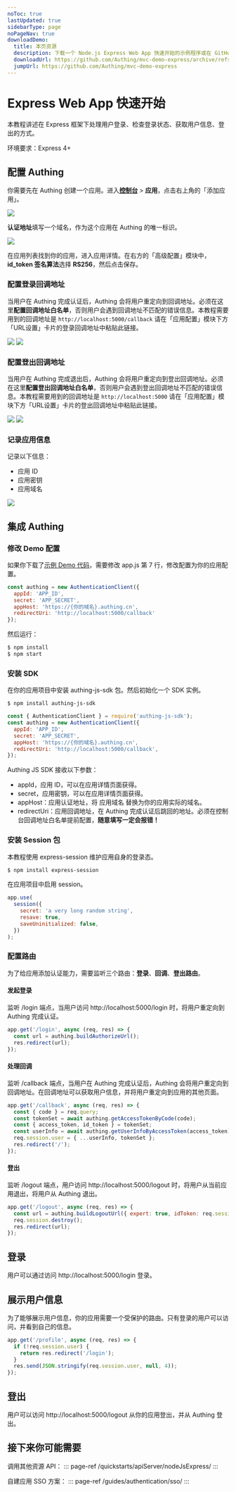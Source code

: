 ```yaml
---
noToc: true
lastUpdated: true
sidebarType: page
noPageNav: true
downloadDemo:
  title: 本页资源
  description: 下载一个 Node.js Express Web App 快速开始的示例程序或在 GitHub 查看。
  downloadUrl: https://github.com/Authing/mvc-demo-express/archive/refs/heads/master.zip
  jumpUrl: https://github.com/Authing/mvc-demo-express
---
```


# Express Web App 快速开始

本教程讲述在 Express 框架下处理用户登录、检查登录状态、获取用户信息、登出的方式。

环境要求：Express 4+

## 配置 Authing

你需要先在 Authing 创建一个应用。进入[**控制台**](https://console.authing.cn) > **应用**，点击右上角的「添加应用」。

![](~@imagesZhCn/quickstarts/create-app.png)

**认证地址**填写一个域名，作为这个应用在 Authing 的唯一标识。

![](~@imagesZhCn/quickstarts/webApp/create-app-2.png)

在应用列表找到你的应用，进入应用详情。在右方的「高级配置」模块中，**id_token 签名算法**选择 **RS256**，然后点击保存。

### 配置登录回调地址

当用户在 Authing 完成认证后，Authing 会将用户重定向到回调地址。必须在这里**配置回调地址白名单**，否则用户会遇到回调地址不匹配的错误信息。本教程需要用到的回调地址是 `http://localhost:5000/callback` 请在「应用配置」模块下方「URL设置」卡片的登录回调地址中粘贴此链接。

![](~@imagesZhCn/quickstarts/set-url-1.png)
![](~@imagesZhCn/quickstarts/set-url.png)

### 配置登出回调地址

当用户在 Authing 完成退出后，Authing 会将用户重定向到登出回调地址。必须在这里**配置登出回调地址白名单**，否则用户会遇到登出回调地址不匹配的错误信息。本教程需要用到的回调地址是 `http://localhost:5000` 请在「应用配置」模块下方「URL设置」卡片的登出回调地址中粘贴此链接。

![](~@imagesZhCn/quickstarts/set-url-1.png)
![](~@imagesZhCn/quickstarts/set-url.png)

### 记录应用信息

记录以下信息：

- 应用 ID
- 应用密钥
- 应用域名

![](~@imagesZhCn/quickstarts/save-app-info.png)

## 集成 Authing

### 修改 Demo 配置

如果你下载了[示例 Demo 代码](https://github.com/Authing/mvc-demo-express)，需要修改 app.js 第 7 行，修改配置为你的应用配置。

```js
const authing = new AuthenticationClient({
  appId: 'APP_ID',
  secret: 'APP_SECRET',
  appHost: 'https://{你的域名}.authing.cn',
  redirectUri: 'http://localhost:5000/callback'
});
```

然后运行：

```bash
$ npm install
$ npm start
```

### 安装 SDK

在你的应用项目中安装 authing-js-sdk 包。然后初始化一个 SDK 实例。

```bash
$ npm install authing-js-sdk
```

```js
const { AuthenticationClient } = require('authing-js-sdk');
const authing = new AuthenticationClient({
  appId: 'APP_ID',
  secret: 'APP_SECRET',
  appHost: 'https://{你的域名}.authing.cn',
  redirectUri: 'http://localhost:5000/callback',
});
```

Authing JS SDK 接收以下参数：

- appId，应用 ID，可以在应用详情页面获得。
- secret，应用密钥，可以在应用详情页面获得。
- appHost：应用认证地址，将 应用域名 替换为你的应用实际的域名。
- redirectUri：应用回调地址，在 Authing 完成认证后跳回的地址。必须在控制台回调地址白名单提前配置，**随意填写一定会报错！**

### 安装 Session 包

本教程使用 express-session 维护应用自身的登录态。

```bash
$ npm install express-session
```

在应用项目中启用 session。

```js
app.use(
  session({
    secret: 'a very long random string',
    resave: true,
    saveUninitialized: false,
  })
);
```

### 配置路由

为了给应用添加认证能力，需要监听三个路由：**登录**、**回调**、**登出路由**。

#### 发起登录

监听 /login 端点，当用户访问 http://localhost:5000/login 时，将用户重定向到 Authing 完成认证。

```js
app.get('/login', async (req, res) => {
  const url = authing.buildAuthorizeUrl();
  res.redirect(url);
});
```

#### 处理回调

监听 /callback 端点，当用户在 Authing 完成认证后，Authing 会将用户重定向到回调地址。在回调地址可以获取用户信息，并将用户重定向到应用的其他页面。

```js
app.get('/callback', async (req, res) => {
  const { code } = req.query;
  const tokenSet = await authing.getAccessTokenByCode(code);
  const { access_token, id_token } = tokenSet;
  const userInfo = await authing.getUserInfoByAccessToken(access_token);
  req.session.user = { ...userInfo, tokenSet };
  res.redirect('/');
});
```

#### 登出

监听 /logout 端点，用户访问 http://localhost:5000/logout 时，将用户从当前应用退出，将用户从 Authing 退出。

```js
app.get('/logout', async (req, res) => {
  const url = authing.buildLogoutUrl({ expert: true, idToken: req.session.user.tokenSet.id_token, redirectUri: 'http://localhost:5000' });
  req.session.destroy();
  res.redirect(url);
});
```

## 登录

用户可以通过访问 http://localhost:5000/login 登录。

## 展示用户信息

为了能够展示用户信息，你的应用需要一个受保护的路由。只有登录的用户可以访问，并看到自己的信息。

```js
app.get('/profile', async (req, res) => {
  if (!req.session.user) {
    return res.redirect('/login');
  }
  res.send(JSON.stringify(req.session.user, null, 4));
});
```

## 登出

用户可以访问 http://localhost:5000/logout 从你的应用登出，并从 Authing 登出。

## 接下来你可能需要

调用其他资源 API：
::: page-ref /quickstarts/apiServer/nodeJsExpress/
:::

自建应用 SSO 方案：
::: page-ref /guides/authentication/sso/
:::
